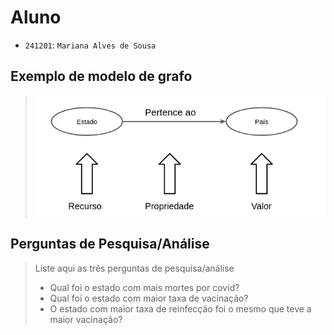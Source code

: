 # Aluno
* `241201`: `Mariana Alves de Sousa`

## Exemplo de modelo de grafo
> ![Grafo](images/grafo.png)

## Perguntas de Pesquisa/Análise

> Liste aqui as três perguntas de pesquisa/análise
> * Qual foi o estado com mais mortes por covid?
> * Qual foi o estado com maior taxa de vacinação?
> * O estado com maior taxa de reinfecção foi o mesmo que teve a maior vacinação?
